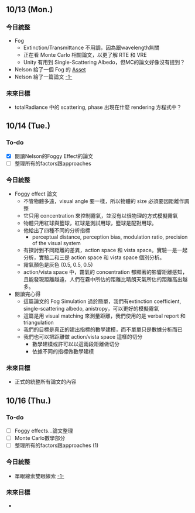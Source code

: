 ## 10/13 (Mon.)
### 今日統整
- Fog
	- Extinction/Transmittance 不用調，因為跟wavelength無關
	- 正在看 Monte Carlo 相關論文，以更了解 RTE 和 VRE
	- Unity 有用到 Single-Scattering Albedo，但MC的論文好像沒有提到？
- Nelson 給了一個 Fog 的 [Asset](https://assetstore.unity.com/packages/vfx/shaders/fullscreen-camera-effects/screen-space-fog-urp-307229?aid=1100ljSxt)
- Nelson 給了一篇論文 [-1-](https://www.nature.com/articles/s41598-021-93380-9.pdf)
### 未來目標
- totalRadiance 中的 scattering, phase 出現在什麼 rendering 方程式中？
## 10/14 (Tue.)
### To-do
- [x] 閱讀Nelson的Foggy Effect的論文
- [ ] 整理所有的factors跟approaches
### 今日統整
- Foggy effect 論文
	- 不管物體多遠，visual angle 要一樣，所以物體的 size 必須要因距離作調整
	- 它只用 concentration 來控制霧氣，並沒有以很物理的方式模擬霧氣
	- 物體只用紅球與籃球，紅球是測試用球，籃球是配對用球。
	- 他給出了四種不同的分析指標
		- perceptual distance, perception bias, modulation ratio, precision of the visual system
	- 有探討到不同距離的差異，action space 和 vista space。實驗一是一起分析，實驗二和三是 action space 和 vista space 個別分析。
	- 霧氣顏色是灰色 (0.5, 0.5, 0.5)
	- action/vista space 中，霧氣的 concentration 都顯著的影響距離感知，且能發現距離越遠，人們在霧中所估的距離比晴朗天氣所估的距離高出越多。
- 閱讀完心得
	- 這篇論文的 Fog Simulation 過於簡單，我們有extinction coefficient, single-scattering albedo, anistropy，可以更好的模擬霧氣
	- 這篇是用 visual matching 來測量距離，我們使用的是 verbal report 和 triangulation
	- 我們的目標是真正的建出指標的數學建模，而不單單只是數據分析而已
	- 我們也可以把距離做 action/vista space 這樣的切分
		- 數學建模或許可以以這兩段距離做切分
		- 依據不同的指標做數學建模
### 未來目標
- 正式的統整所有論文的內容
## 10/16 (Thu.)
### To-do
- [ ] Foggy effects...論文整理
- [ ] Monte Carlo數學部分
- [ ] 整理所有的factors跟approaches (1)
### 今日統整
- 單眼線索雙眼線索 [-1-](https://psychmemorandum.blogspot.com/2021/12/monocular-cue-binocular-cue.html)
### 未來目標
- 